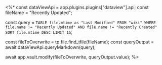 <%*
const dataViewApi = app.plugins.plugins["dataview"].api;
const fileName = "Recently Updated";

const query = `TABLE file.mtime as "Last Modified"
FROM "wiki"
WHERE file.name != "Recently Updated" AND file.name != "Recently Created"
SORT file.mtime DESC
LIMIT 15`;

const fileToOverwrite = tp.file.find_tfile(fileName);
const queryOutput = await dataViewApi.queryMarkdown(query);

await app.vault.modify(fileToOverwrite, queryOutput.value);
%>
